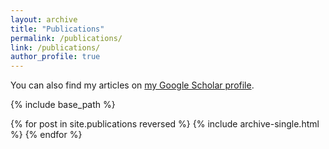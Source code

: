 ```yaml
---
layout: archive
title: "Publications"
permalink: /publications/
link: /publications/
author_profile: true
---
```


<!-- Publications -->
<!-- ====== -->


You can also find my articles on <a href="https://scholar.google.com/citations?user=2hVqqW4AAAAJ&hl">my Google Scholar profile</a>.


{% include base_path %}

{% for post in site.publications reversed %}
  {% include archive-single.html %}
{% endfor %}
